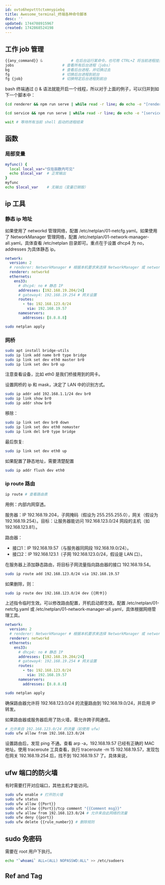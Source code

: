 ```yaml
---
id: ovto6hepvtttctxmnypiebq
title: Awesome_terminal_终端各种命令脚本
desc: ''
updated: 1744708915967
created: 1742868524198
---
```


## 工作 job 管理

```py
{{any_command}} &             # 在后台运行某命令，也可用 CTRL+Z 将当前进程挂到后台
jobs                      # 查看所有后台进程（jobs）
bg                        # 查看后台进程，并切换过去
fg                        # 切换后台进程到前台
fg {job}                  # 切换特定后台进程到前台
```

bash 终端通过 () & 语法就能开启一个线程，所以对于上面的例子，可以归并到如下一个脚本中：

```bash
(cd renderer && npm run serve | while read -r line; do echo -e "[renderer] $line"; done) &

(cd service && npm run serve | while read -r line; do echo -e "[service] $line"; done) &

wait # 等待所有当前 shell 启动的进程结束
```

## 函数

### 局部变量

```bash
myfunc() {
  local local_var="仅在函数内可见"
  echo $local_var  # 正常输出
}
myfunc
echo $local_var    # 无输出（变量已销毁）
```

## ip 工具

### 静态 ip 地址

如果使用了 networkd 管理网络，配置 /etc/netplan/01-netcfg.yaml。如果使用了 NetworkManager 管理网络，配置 /etc/netplan/01-network-manager-all.yaml。具体查看 /etc/netplan 目录即可。重点在于设置 dhcp4 为 no，addresses 为具体静态 ip。

```yaml
network:
  version: 2
  # renderer: NetworkManager # 根据本机要求来选择 NetworkManager 或 networkd
  renderer: networkd
  ethernets:
    ens33:
      # dhcp4: no # 静态 IP
      addresses: [192.168.19.204/24]
      # gateway4: 192.168.19.254 # 网关设置
      routes:
        - to: 192.168.123.0/24
          via: 192.168.19.57
      nameservers:
        addresses: [8.8.8.8]
```

```bash
sudo netplan apply
```

### 网桥

```bash
sudo apt install bridge-utils
sudo ip link add name br0 type bridge
sudo ip link set dev eth0 master br0
sudo ip link set dev br0 up
```

注意查看设备，比如 eth0 是我们桥接用到的网卡。

设置网桥的 ip 和 mask，决定了 LAN 中的识别方式。

```bash
sudo ip addr add 192.168.1.1/24 dev br0
sudo ip link show br0
sudo ip addr show br0
```

移除：
```bash
sudo ip link set dev br0 down
sudo ip link set dev eth0 nomaster
sudo ip link del br0 type bridge
```

最后恢复:
```bash
sudo ip link set dev eth0 up
```

如果配置了静态地址，需要清楚配置
```bash
sudo ip addr flush dev eth0
```

### ip route 路由

```bash
ip route # 查看路由表
```

用例：内部内网穿透。

服务器：IP 192.168.19.204，子网掩码（假设为 255.255.255.0），网关（假设为 192.168.19.254）。目标：让服务器能访问 192.168.123.0/24 网段的主机（如 192.168.123.81）。

路由器：
- 接口1：IP 192.168.19.57（与服务器同网段 192.168.19.0/24）。
- 接口2：IP 192.168.123.1（子网 192.168.123.0/24，假设是 LAN 口）。

在服务器上添加静态路由，将目标子网流量指向路由器的接口 192.168.19.54。

```bash
sudo ip route add 192.168.123.0/24 via 192.168.19.57
```

如果删除，则：

```bash
sudo ip route dev 192.168.123.0/24 dev {{网卡}}
```

上述指令临时生效。可以修改路由配置，开机启动即生效。配置 /etc/netplan/01-netcfg.yaml 或 /etc/netplan/01-network-manager-all.yaml，具体根据网络管理工具。

```yaml
network:
  version: 2
  # renderer: NetworkManager # 根据本机要求来选择 NetworkManager 或 networkd
  renderer: networkd
  ethernets:
    ens33:
      # dhcp4: no # 静态 IP
      addresses: [192.168.19.204/24]
      # gateway4: 192.168.19.254 # 网关设置
      routes:
        - to: 192.168.123.0/24
          via: 192.168.19.57
      nameservers:
        addresses: [8.8.8.8]
```

```bash
sudo netplan apply
```

确保路由器允许将 192.168.123.0/24 的流量路由到 192.168.19.0/24，并启用 IP 转发。

如果路由器或服务器启用了防火墙，需允许跨子网通信。

```bash
# 允许来自 192.168.123.0/24 的流量（如使用 ufw）
sudo ufw allow from 192.168.123.0/24
```

设置路由后，发现 ping 不通。查看 arp -a，192.168.19.57 已经有正确的 MAC 地址。使用 traceroute 工具查看，执行 traceroute -m 15 192.168.19.57，发现包在网关 192.168.19.254 后，找不到 192.168.19.57 了。具体来说，

## ufw 端口的防火墙

有时需要打开对应端口，其他主机才能访问。

```bash
sudo ufw enable # 打开防火墙
sudo ufw status
sudo ufw allow {{Port}}
sudo ufw allow {{Port}}/tcp comment "{{Comment msg}}"
sudo ufw allow from 192.168.123.0/24 # 允许来自此网络的流量
sudo ufw deny {{port}}
sudo ufw delete {{rule_number}} # 删除规则
```

## sudo 免密码

需要在 root 用户下执行。

```bash
echo "`whoami` ALL=(ALL) NOPASSWD:ALL" >> /etc/sudoers
```

## Ref and Tag